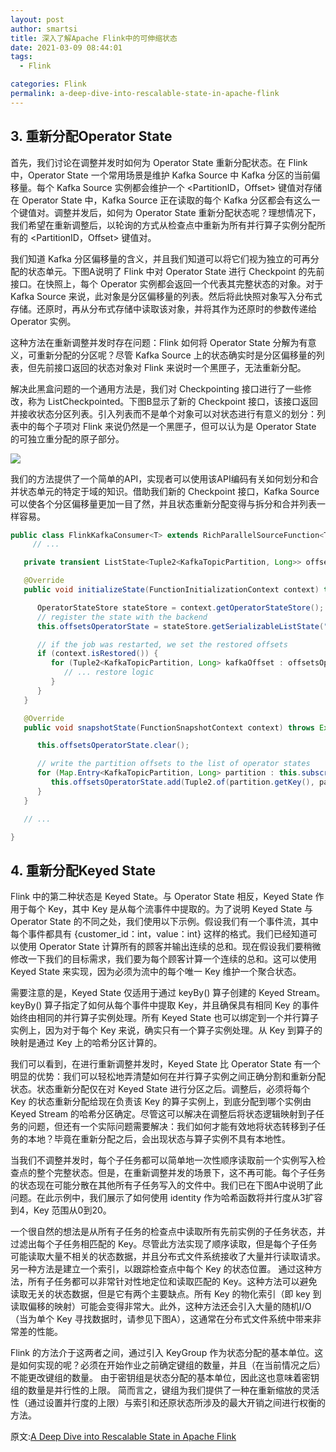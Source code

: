 ```yaml
---
layout: post
author: smartsi
title: 深入了解Apache Flink中的可伸缩状态
date: 2021-03-09 08:44:01
tags:
  - Flink

categories: Flink
permalink: a-deep-dive-into-rescalable-state-in-apache-flink
---
```




## 3. 重新分配Operator State

首先，我们讨论在调整并发时如何为 Operator State 重新分配状态。在 Flink 中，Operator State 一个常用场景是维护 Kafka Source 中 Kafka 分区的当前偏移量。每个 Kafka Source 实例都会维护一个 <PartitionID，Offset> 键值对存储在 Operator State 中，Kafka Source 正在读取的每个 Kafka 分区都会有这么一个键值对。调整并发后，如何为 Operator State 重新分配状态呢？理想情况下，我们希望在重新调整后，以轮询的方式从检查点中重新为所有并行算子实例分配所有的 <PartitionID，Offset> 键值对。

我们知道 Kafka 分区偏移量的含义，并且我们知道可以将它们视为独立的可再分配的状态单元。下图A说明了 Flink 中对 Operator State 进行 Checkpoint 的先前接口。在快照上，每个 Operator 实例都会返回一个代表其完整状态的对象。对于 Kafka Source 来说，此对象是分区偏移量的列表。然后将此快照对象写入分布式存储。还原时，再从分布式存储中读取该对象，并将其作为还原时的参数传递给 Operator 实例。

这种方法在重新调整并发时存在问题：Flink 如何将 Operator State 分解为有意义，可重新分配的分区呢？尽管 Kafka Source 上的状态确实时是分区偏移量的列表，但先前接口返回的状态对象对 Flink 来说时一个黑匣子，无法重新分配。

解决此黑盒问题的一个通用方法是，我们对 Checkpointing 接口进行了一些修改，称为 ListCheckpointed。下图B显示了新的 Checkpoint 接口，该接口返回并接收状态分区列表。引入列表而不是单个对象可以对状态进行有意义的划分：列表中的每个子项对 Flink 来说仍然是一个黑匣子，但可以认为是 Operator State 的可独立重分配的原子部分。

![](2)

我们的方法提供了一个简单的API，实现者可以使用该API编码有关如何划分和合并状态单元的特定于域的知识。借助我们新的 Checkpoint 接口，Kafka Source 可以使各个分区偏移量更加一目了然，并且状态重新分配变得与拆分和合并列表一样容易。
```java
public class FlinkKafkaConsumer<T> extends RichParallelSourceFunction<T> implements CheckpointedFunction {
	 // ...

   private transient ListState<Tuple2<KafkaTopicPartition, Long>> offsetsOperatorState;

   @Override
   public void initializeState(FunctionInitializationContext context) throws Exception {

      OperatorStateStore stateStore = context.getOperatorStateStore();
      // register the state with the backend
      this.offsetsOperatorState = stateStore.getSerializableListState("kafka-offsets");

      // if the job was restarted, we set the restored offsets
      if (context.isRestored()) {
         for (Tuple2<KafkaTopicPartition, Long> kafkaOffset : offsetsOperatorState.get()) {
            // ... restore logic
         }
      }
   }

   @Override
   public void snapshotState(FunctionSnapshotContext context) throws Exception {

      this.offsetsOperatorState.clear();

      // write the partition offsets to the list of operator states
      for (Map.Entry<KafkaTopicPartition, Long> partition : this.subscribedPartitionOffsets.entrySet()) {
         this.offsetsOperatorState.add(Tuple2.of(partition.getKey(), partition.getValue()));
      }
   }

   // ...

}
```


## 4. 重新分配Keyed State

Flink 中的第二种状态是 Keyed State。与 Operator State 相反，Keyed State 作用于每个 Key，其中 Key 是从每个流事件中提取的。为了说明 Keyed State 与 Operator State 的不同之处，我们使用以下示例。假设我们有一个事件流，其中每个事件都具有 {customer_id：int，value：int} 这样的格式。我们已经知道可以使用 Operator State 计算所有的顾客并输出连续的总和。现在假设我们要稍微修改一下我们的目标需求，我们要为每个顾客计算一个连续的总和。这可以使用 Keyed State 来实现，因为必须为流中的每个唯一 Key 维护一个聚合状态。

需要注意的是，Keyed State 仅适用于通过 keyBy() 算子创建的 Keyed Stream。keyBy() 算子指定了如何从每个事件中提取 Key，并且确保具有相同 Key 的事件始终由相同的并行算子实例处理。所有 Keyed State 也可以绑定到一个并行算子实例上，因为对于每个 Key 来说，确实只有一个算子实例处理。从 Key 到算子的映射是通过 Key 上的哈希分区计算的。

我们可以看到，在进行重新调整并发时，Keyed State 比 Operator State 有一个明显的优势：我们可以轻松地弄清楚如何在并行算子实例之间正确分割和重新分配状态。状态重新分配仅在对 Keyed State 进行分区之后。调整后，必须将每个 Key 的状态重新分配给现在负责该 Key 的算子实例上，到底分配到哪个实例由 Keyed Stream 的哈希分区确定。尽管这可以解决在调整后将状态逻辑映射到子任务的问题，但还有一个实际问题需要解决：我们如何才能有效地将状态转移到子任务的本地？毕竟在重新分配之后，会出现状态与算子实例不具有本地性。

当我们不调整并发时，每个子任务都可以简单地一次性顺序读取前一个实例写入检查点的整个完整状态。但是，在重新调整并发的场景下，这不再可能。每个子任务的状态现在可能分散在其他所有子任务写入的文件中。我们已在下图A中说明了此问题。在此示例中，我们展示了如何使用 identity 作为哈希函数将并行度从3扩容到4，Key 范围从0到20。

一个很自然的想法是从所有子任务的检查点中读取所有先前实例的子任务状态，并过滤出每个子任务相匹配的 Key。尽管此方法实现了顺序读取，但是每个子任务可能读取大量不相关的状态数据，并且分布式文件系统接收了大量并行读取请求。另一种方法是建立一个索引，以跟踪检查点中每个 Key 的状态位置。 通过这种方法，所有子任务都可以非常针对性地定位和读取匹配的 Key。这种方法可以避免读取无关的状态数据，但是它有两个主要缺点。所有 Key 的物化索引（即 key 到读取偏移的映射）可能会变得非常大。此外，这种方法还会引入大量的随机I/O（当为单个 Key 寻找数据时，请参见下图A），这通常在分布式文件系统中带来非常差的性能。

Flink 的方法介于这两者之间，通过引入 KeyGroup 作为状态分配的基本单位。这是如何实现的呢？必须在开始作业之前确定键组的数量，并且（在当前情况之后）不能更改键组的数量。 由于密钥组是状态分配的基本单位，因此这也意味着密钥组的数量是并行性的上限。 简而言之，键组为我们提供了一种在重新缩放的灵活性（通过设置并行度的上限）与索引和还原状态所涉及的最大开销之间进行权衡的方法。












原文:[A Deep Dive into Rescalable State in Apache Flink](https://flink.apache.org/features/2017/07/04/flink-rescalable-state.html)

